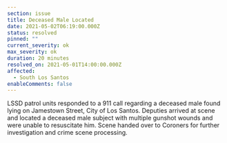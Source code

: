 ```yaml
---
section: issue
title: Deceased Male Located
date: 2021-05-02T06:19:00.000Z
status: resolved
pinned: ""
current_severity: ok
max_severity: ok
duration: 20 minutes
resolved_on: 2021-05-01T14:00:00.000Z
affected:
  - South Los Santos
enableComments: false
---
```

LSSD patrol units responded to a 911 call regarding a deceased male found lying on Jamestown Street, City of Los Santos. Deputies arrived at scene and located a deceased male subject with multiple gunshot wounds and were unable to resuscitate him. Scene handed over to Coroners for further investigation and crime scene processing.